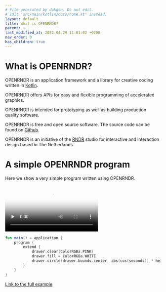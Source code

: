 ```yaml
---
# File generated by dokgen. Do not edit. 
# Edit 'src/main/kotlin/docs/home.kt' instead.
layout: default
title: What is OPENRNDR?
parent: ~
last_modified_at: 2022.04.29 11:01:02 +0200
nav_order: 0
has_children: true
---
```

 
# What is OPENRNDR?

OPENRNDR is an application framework and a library for creative coding written in [Kotlin](https://kotlinlang.org).

OPENRNDR offers APIs for easy and flexible programming of accelerated graphics.

OPENRNDR is intended for prototyping as well as building production quality software.

OPENRNDR is free and open source software. The source code can be found on [Github](https://github.com/openrndr/openrndr).

OPENRNDR is an initiative of the [RNDR](http://rndr.studio) studio for interactive and interaction design based in The Netherlands.


# A simple OPENRNDR program
Here we show a very simple program written using OPENRNDR. 
 
<video controls preload="none" loop poster="media/what-is-001-thumb.jpg">
    <source src="media/what-is-001.mp4" type="video/mp4"></source>
</video>
 
 
```kotlin
fun main() = application {
    program {
        extend {
            drawer.clear(ColorRGBa.PINK)
            drawer.fill = ColorRGBa.WHITE
            drawer.circle(drawer.bounds.center, abs(cos(seconds)) * height * 0.51)
        }
    }
}
``` 
 
[Link to the full example](https://github.com/openrndr/openrndr-examples/blob/master/src/main/kotlin/examples//home000.kt) 
